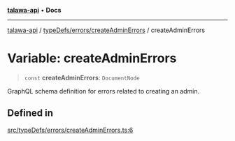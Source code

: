 [**talawa-api**](../../../../README.md) • **Docs**

***

[talawa-api](../../../../modules.md) / [typeDefs/errors/createAdminErrors](../README.md) / createAdminErrors

# Variable: createAdminErrors

> `const` **createAdminErrors**: `DocumentNode`

GraphQL schema definition for errors related to creating an admin.

## Defined in

[src/typeDefs/errors/createAdminErrors.ts:6](https://github.com/PalisadoesFoundation/talawa-api/blob/3bacbf38707ebd3e3e5f1bc5b4cc7aa3b2adc169/src/typeDefs/errors/createAdminErrors.ts#L6)

